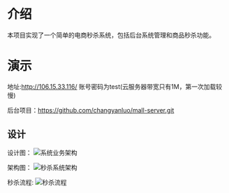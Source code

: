 # 介绍

本项目实现了一个简单的电商秒杀系统，包括后台系统管理和商品秒杀功能。

# 演示
地址:http://106.15.33.116/  账号密码为test(云服务器带宽只有1M，第一次加载较慢)

后台项目：https://github.com/changyanluo/mall-server.git

## 设计
设计图：
![系统业务架构](images/system-design.png)

架构图：
![秒杀系统架构](images/flash-framework.png)

秒杀流程:
![秒杀流程](images/flash-flow.png)



